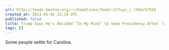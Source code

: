 ```yaml
---
url: http://feeds.benton.org/~r/headlines/feed/~3/Yuyx_c_lhkU/57593
created_at: 2011-05-02 22:24 UTC
published: false
title: Trump Says He’s Decided ‘In My Mind’ to Seek Presidency After ‘Apprentice’
tags: []
---
```


Some people settle for Carolina.
